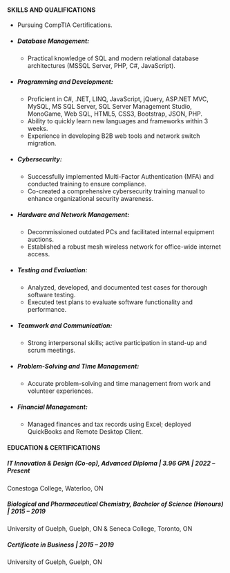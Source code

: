 #### SKILLS AND QUALIFICATIONS
-	Pursuing CompTIA Certifications.
- ##### Database Management:
  - Practical knowledge of SQL and modern relational database architectures (MSSQL Server, PHP, C#, JavaScript).
- ##### Programming and Development:
  - Proficient in C#, .NET, LINQ, JavaScript, jQuery, ASP.NET MVC, MySQL, MS SQL Server, SQL Server Management Studio, MonoGame, Web SQL, HTML5, CSS3, Bootstrap, JSON, PHP.
  - Ability to quickly learn new languages and frameworks within 3 weeks.
  - Experience in developing B2B web tools and network switch migration.
- ##### Cybersecurity:
  - Successfully implemented Multi-Factor Authentication (MFA) and conducted training to ensure compliance.
  - Co-created a comprehensive cybersecurity training manual to enhance organizational security awareness.
- ##### Hardware and Network Management:
  - Decommissioned outdated PCs and facilitated internal equipment auctions.
  - Established a robust mesh wireless network for office-wide internet access.
- ##### Testing and Evaluation:
  - Analyzed, developed, and documented test cases for thorough software testing.
  - Executed test plans to evaluate software functionality and performance.
- ##### Teamwork and Communication:
  - Strong interpersonal skills; active participation in stand-up and scrum meetings.  
- ##### Problem-Solving and Time Management:
  - Accurate problem-solving and time management from work and volunteer experiences.
- ##### Financial Management:
  - Managed finances and tax records using Excel; deployed QuickBooks and Remote Desktop Client.

#### EDUCATION & CERTIFICATIONS
##### IT Innovation & Design (Co-op), Advanced Diploma | 3.96 GPA | 2022 – Present
Conestoga College, Waterloo, ON

##### Biological and Pharmaceutical Chemistry, Bachelor of Science (Honours) | 2015 – 2019
University of Guelph, Guelph, ON & Seneca College, Toronto, ON

##### Certificate in Business | 2015 – 2019
University of Guelph, Guelph, ON
